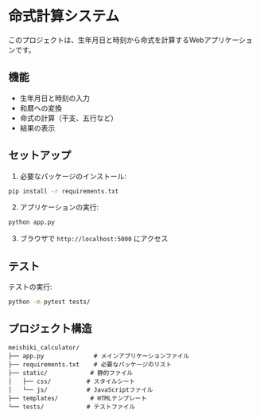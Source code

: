 # 命式計算システム

このプロジェクトは、生年月日と時刻から命式を計算するWebアプリケーションです。

## 機能

- 生年月日と時刻の入力
- 和暦への変換
- 命式の計算（干支、五行など）
- 結果の表示

## セットアップ

1. 必要なパッケージのインストール:
```bash
pip install -r requirements.txt
```

2. アプリケーションの実行:
```bash
python app.py
```

3. ブラウザで `http://localhost:5000` にアクセス

## テスト

テストの実行:
```bash
python -m pytest tests/
```

## プロジェクト構造

```
meishiki_calculator/
├── app.py              # メインアプリケーションファイル
├── requirements.txt    # 必要なパッケージのリスト
├── static/            # 静的ファイル
│   ├── css/          # スタイルシート
│   └── js/           # JavaScriptファイル
├── templates/         # HTMLテンプレート
└── tests/            # テストファイル
``` 